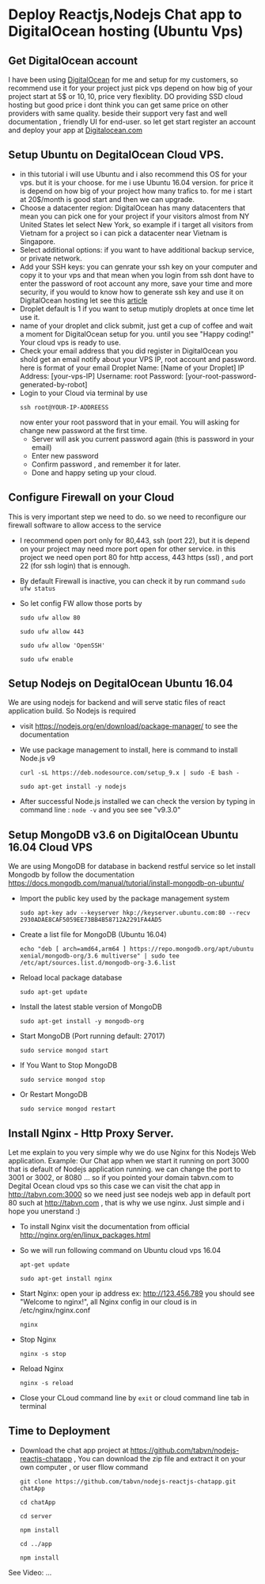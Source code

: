 # Deploy Reactjs,Nodejs Chat app to DigitalOcean hosting (Ubuntu Vps)

## Get DigitalOcean account

I have been using <a href="https://m.do.co/c/bb792e37b9dd">DigitalOcean</a> for me and setup for my customers, so  recommend use it for your project just pick vps depend on how big of your project
start at 5$ or 10$, 10$, price very flexiblity. DO providing SSD cloud hosting but good price i dont think you can get same price on other providers with same quality.
beside their support very fast and well documentation , friendly UI for end-user. 
so let get start register an account and deploy your app at <a href="https://m.do.co/c/bb792e37b9dd">Digitalocean.com</a>

## Setup Ubuntu on DegitalOcean Cloud VPS.

*  in this tutorial i will use Ubuntu and i also recommend this OS for your vps. but it is your choose. for me i use Ubuntu 16.04 version.
for price it is depend on how big of your project how many trafics to. for me i start at 20$/month is good start and then we can upgrade.
* Choose a datacenter region: DigitalOcean has many datacenters that mean you can pick one for your project if your visitors almost from NY United States let select New York, so example if i target all visitors from Vietnam for a project so i can pick a datacenter near Vietnam is Singapore.
* Select additional options: if you want to have additional  backup service, or  private network. 
* Add your SSH keys: you can genrate your ssh key on your computer and copy it to your vps and that mean when you login from ssh dont have to enter the password of root account any more, save your time and more security, if you would to know how to generate ssh key and use it on DigitalOcean hosting let see this <a href="https://www.digitalocean.com/community/tutorials/how-to-use-ssh-keys-with-digitalocean-droplets">article</a>
* Droplet default is 1 if you want to setup mutiply droplets at once time let use it.
* name of your droplet and click submit, just get a cup of coffee and wait a moment for DigitalOcean setup for you. until you see "Happy coding!" Your cloud vps is ready to use.
* Check your email address that you did register in DigitalOcean you shold get an email notify about your VPS IP, root account and password.
here is format of your email
Droplet Name: [Name of your Droplet]
IP Address: [your-vps-IP]
Username: root
Password: [your-root-password-generated-by-robot]
* Login to your Cloud via terminal by use 
  ```
  ssh root@YOUR-IP-ADDREESS 
  ```
  now enter your root password that in your email. You will asking for change new password at the first time.
  + Server will ask you current password again (this is password in your email)
  + Enter new password
  + Confirm password , and remember it for later. 
  + Done and happy seting up your cloud.

## Configure Firewall on your Cloud

This is very important step we need to do. so we need to reconfigure our firewall software to allow access to the service
* I recommend open port only for 80,443, ssh (port 22), but it is depend on your project may need more port open for other service. in this project we need open port 80 for http access, 443 https (ssl) , and port 22 (for ssh login) that is ennough.
* By default Firewall is inactive, you can check it by run command 
``` sudo ufw status ```
* So let config FW allow those ports by 
  ```
  sudo ufw allow 80
  
  ```
  
  ```
  sudo ufw allow 443
  
  ```
  
  ```
  sudo ufw allow 'OpenSSH'
  
  ```
  
  ```
  sudo ufw enable
  ```

## Setup Nodejs on DegitalOcean Ubuntu 16.04 
We are using nodejs for backend and will serve static files of react application build. So Nodejs is required
* visit https://nodejs.org/en/download/package-manager/ to see the documentation
* We use package management to install, here is command to install Node.js v9

  ```
  curl -sL https://deb.nodesource.com/setup_9.x | sudo -E bash -

  ```
  ```
  sudo apt-get install -y nodejs
  ```
* After successful Node.js installed we can check the version by typing in command line : ``` node -v ``` and you see see "v9.3.0" 

## Setup MongoDB v3.6 on DigitalOcean Ubuntu 16.04 Cloud VPS

We are using MongoDB for database in backend restful service so let install Mongodb by follow the documentation https://docs.mongodb.com/manual/tutorial/install-mongodb-on-ubuntu/ 
* Import the public key used by the package management system 

  ```
  sudo apt-key adv --keyserver hkp://keyserver.ubuntu.com:80 --recv 2930ADAE8CAF5059EE73BB4B58712A2291FA4AD5

  ```
* Create a list file for MongoDB (Ubuntu 16.04)
  ```
  echo "deb [ arch=amd64,arm64 ] https://repo.mongodb.org/apt/ubuntu xenial/mongodb-org/3.6 multiverse" | sudo tee /etc/apt/sources.list.d/mongodb-org-3.6.list

  ```
* Reload local package database

  ```
  sudo apt-get update
  ```
* Install the latest stable version of MongoDB 
  ```
  sudo apt-get install -y mongodb-org
  ```
* Start MongoDB (Port running default: 27017)
  ```
  sudo service mongod start
  
  ```
* If You Want to Stop MongoDB
  ```
  sudo service mongod stop
  ```
* Or Restart MongoDB
  ```
  sudo service mongod restart
  ```
 
## Install Nginx - Http Proxy Server. 
Let me explain to you very simple why we do use Nginx for this Nodejs Web application. 
Example: Our Chat app when we start it running on port 3000 that is default of Nodejs application running. we can change the port to 3001 or 3002, or 8080 ... so if you pointed your domain tabvn.com to Degital Ocean cloud vps so this case we can visit the chat app in http://tabvn.com:3000 
so we need just see nodejs web app in default port 80 such at http://tabvn.com , that is why we use nginx. Just simple and i hope you unerstand :)

* To install Nginx visit the documentation from official http://nginx.org/en/linux_packages.html 
* So we will run following command on Ubuntu cloud vps 16.04
  ```
  apt-get update
  ```
  
  ```
  sudo apt-get install nginx
  ```
* Start Nginx:  open your ip address ex: http://123.456.789 you should see "Welcome to nginx!", all Nginx config in our cloud is in /etc/nginx/nginx.conf
  ```
  nginx
  ```
* Stop Nginx 
 
   ```
   nginx -s stop

   ```
* Reload Nginx
  ```
  nginx -s reload
  ```
* Close your CLoud command line by ``` exit ``` or cloud command line tab in terminal

## Time to Deployment 

* Download the chat app project at https://github.com/tabvn/nodejs-reactjs-chatapp , You can download the zip file and extract it on your own computer , or user fllow command
  ```
  git clone https://github.com/tabvn/nodejs-reactjs-chatapp.git chatApp
  ```
  ```
  cd chatApp
  ```
  ```
  cd server
  ```
  ```
  npm install
  ```
   ```
   cd ../app
   ```
   ```
   npm install
   ```

See Video: ...

